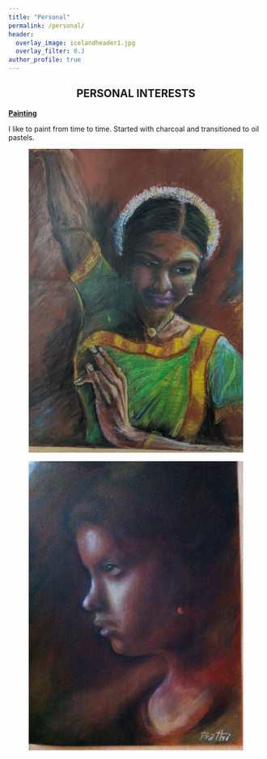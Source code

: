 ```yaml
---
title: "Personal"
permalink: /personal/
header:
  overlay_image: icelandheader1.jpg
  overlay_filter: 0.3
author_profile: true
---
```

## **<center>PERSONAL INTERESTS</center>**
<ins><b>Painting</b></ins>

I like to paint from time to time. Started with charcoal and transitioned to oil pastels.
<div class="container">
<div class=”gallery”>
  <figure class=”gallery__item gallery__item--1">
    <img src="../images/painting_dance.jpg" class="gallery__img" alt="Bharatham">
  </figure>
  <figure class="gallery__item gallery__item--2">
    <img src="../images/girl.jpg" class="gallery__img" alt="Dream">
  </figure>
</div>
</div>
